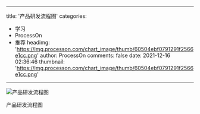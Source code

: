 
---
title: '产品研发流程图'
categories: 
 - 学习
 - ProcessOn
 - 推荐
headimg: 'https://img.processon.com/chart_image/thumb/60504ebf0791291f2566e1cc.png'
author: ProcessOn
comments: false
date: 2021-12-16 02:36:46
thumbnail: 'https://img.processon.com/chart_image/thumb/60504ebf0791291f2566e1cc.png'
---

<div>   
<img class="thumb" alt="产品研发流程图" src="https://img.processon.com/chart_image/thumb/60504ebf0791291f2566e1cc.png" referrerpolicy="no-referrer">
<p>产品研发流程图</p>  
</div>
            